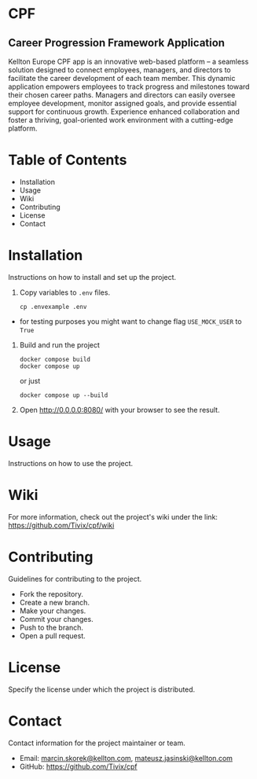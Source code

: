 # CPF

## Career Progression Framework Application

Kellton Europe CPF app is an innovative web-based platform – a seamless solution designed to connect employees, managers, and directors to facilitate the career development of each team member. This dynamic application empowers employees to track progress and milestones toward their chosen career paths. Managers and directors can easily oversee employee development, monitor assigned goals, and provide essential support for continuous growth. Experience enhanced collaboration and foster a thriving, goal-oriented work environment with a cutting-edge platform.

# Table of Contents

- Installation
- Usage
- Wiki
- Contributing
- License
- Contact

# Installation

Instructions on how to install and set up the project.

1. Copy variables to `.env` files.
   ```
   cp .envexample .env
   ```

- for testing purposes you might want to change flag `USE_MOCK_USER` to `True`

1. Build and run the project
   ```
   docker compose build
   docker compose up
   ```
   or just
   ```
   docker compose up --build
   ```
2. Open http://0.0.0.0:8080/ with your browser to see the result.

# Usage

Instructions on how to use the project.

# Wiki

For more information, check out the project's wiki under the link: https://github.com/Tivix/cpf/wiki

# Contributing

Guidelines for contributing to the project.

- Fork the repository.
- Create a new branch.
- Make your changes.
- Commit your changes.
- Push to the branch.
- Open a pull request.

# License

Specify the license under which the project is distributed.

# Contact

Contact information for the project maintainer or team.

- Email: marcin.skorek@kellton.com, mateusz.jasinski@kellton.com
- GitHub: https://github.com/Tivix/cpf
